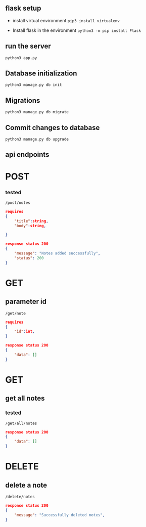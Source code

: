 ## flask setup

- install virtual environment
  `pip3 install virtualenv`

- Install flask in the environment
  `python3 -m pip install Flask`

## run the server

`python3 app.py`

## Database initialization

`python3 manage.py db init`

## Migrations

`python3 manage.py db migrate`

## Commit changes to database

`python3 manage.py db upgrade`

## api endpoints

# POST

### tested

`/post/notes`

```json
requires
{
    "title":string,
    "body":string,

}
```

```json
response status 200
{
    "message": "Notes added successfully",
    "status": 200
}
```

# GET

## parameter id

`/get/note`

```json
requires
{
    "id":int,
}
```

```json
response status 200
{
    "data": []
}
```

# GET

## get all notes

### tested

`/get/all/notes`

```json
response status 200
{
    "data": []
}
```

# DELETE

## delete a note

`/delete/notes`

```json
response status 200
{
    "message": "Successfully deleted notes",
}
```
